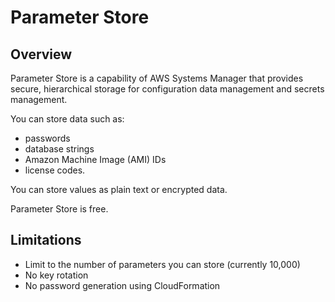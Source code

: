 # Parameter Store

## Overview

Parameter Store is a capability of AWS Systems Manager that provides secure, hierarchical storage for configuration data management and secrets management.

You can store data such as:
- passwords
- database strings
- Amazon Machine Image (AMI) IDs
- license codes.

You can store values as plain text or encrypted data.

Parameter Store is free.

## Limitations

- Limit to the number of parameters you can store (currently 10,000)
- No key rotation
- No password generation using CloudFormation
